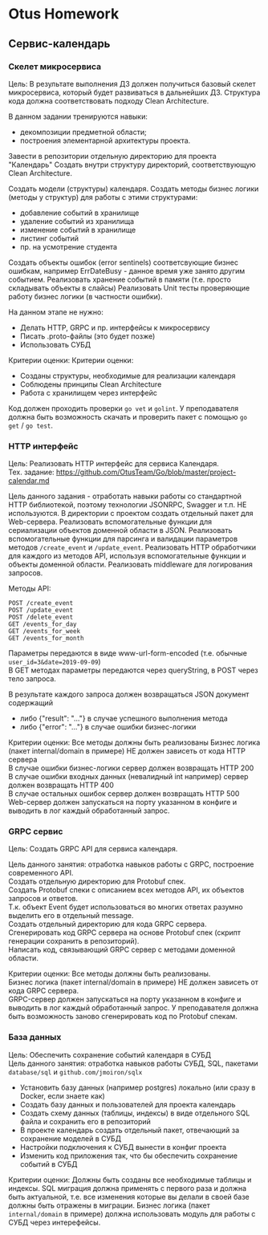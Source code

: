 # Otus Homework
## Сервис-календарь

### Скелет микросервиса

Цель: В результате выполнения ДЗ должен получиться базовый скелет микросервиса, который будет развиваться
в дальнейших ДЗ. Структура кода должна соответствовать подходу Clean Architecture.

В данном задании тренируются навыки: 
- декомпозиции предметной области;
- построения элементарной архитектуры проекта.

Завести в репозитории отдельную директорию для проекта "Календарь"
Создать внутри структуру директорий, соответствующую Clean Architecture.

Cоздать модели (структуры) календаря. Cоздать методы бизнес логики (методы у структур) для работы с этими структурами:
- добавление событий в хранилище
- удаление событий из хранилища
- изменение событий в хранилище
- листинг событий
- пр. на усмотрение студента

Создать объекты ошибок (error sentinels) соответсвующие бизнес ошибкам, например ErrDateBusy - данное время
уже занято другим событием. Реализовать хранение событий в памяти (т.е. просто складывать объекты в слайсы)
Реализовать Unit тесты проверяющие работу бизнес логики (в частности ошибки).

На данном этапе не нужно:
- Делать HTTP, GRPC и пр. интерфейсы к микросервису
- Писать .proto-файлы (это будет позже)
- Использовать СУБД

Критерии оценки: Критерии оценки:
- Созданы структуры, необходимые для реализации календаря
- Соблюдены принципы Clean Architecture
- Работа с хранилищем через интерфейс

Код должен проходить проверки `go vet` и `golint`.
У преподавателя должна быть возможность скачать и проверить пакет с помощью `go get` / `go test`.

### HTTP интерфейс

Цель: Реализовать HTTP интерфейс для сервиса Календаря.  
Тех. задание: https://github.com/OtusTeam/Go/blob/master/project-calendar.md

Цель данного задания - отработать навыки работы со стандартной HTTP библиотекой, поэтому технологии JSONRPC,
Swagger и т.п. НЕ используются. В директории с проектом создать отдельный пакет для Web-сервера. Реализовать
вспомогательные функции для сериализации объектов доменной области в JSON. Реализовать вспомогательные функции
для парсинга и валидации параметров методов `/create_event` и `/update_event`. Реализовать HTTP обработчики для каждого
из методов API, используя вспомогательные функции и объекты доменной области. Реализовать middleware
для логирования запросов.

Методы API:
```
POST /create_event
POST /update_event
POST /delete_event
GET /events_for_day
GET /events_for_week
GET /events_for_month
```

Параметры передаются в виде www-url-form-encoded (т.е. обычные `user_id=3&date=2019-09-09`)  
В GET методах параметры передаются через queryString, в POST через тело запроса.

В результате каждого запроса должен возвращаться JSON документ содержащий
- либо {"result": "..."} в случае успешного выполнения метода
- либо {"error": "..."} в случае ошибки бизнес-логики

Критерии оценки: Все методы должны быть реализованы
Бизнес логика (пакет internal/domain в примере) НЕ должен зависеть от кода HTTP сервера  
В случае ошибки бизнес-логики сервер должен возвращать HTTP 200  
В случае ошибки входных данных (невалидный int например) сервер должен возвращать HTTP 400  
В случае остальных ошибок сервер должен возвращать HTTP 500  
Web-сервер должен запускаться на порту указанном в конфиге и выводить в лог каждый обработанный запрос.

### GRPC сервис

Цель: Создать GRPC API для сервиса календаря.

Цель данного занятия: отработка навыков работы с GRPC, построение современного API.  
Создать отдельную директорию для Protobuf спек.  
Создать Protobuf спеки с описанием всех методов API, их объектов запросов и ответов.  
Т.к. объект Event будет использоваться во многих ответах разумно выделить его в отдельный message.  
Создать отдельный директорию для кода GRPC сервера.  
Сгенерировать код GRPC сервера на основе Protobuf спек (скрипт генерации сохранить в репозиторий).  
Написать код, связывающий GRPC сервер с методами доменной области.

Критерии оценки: Все методы должны быть реализованы.  
Бизнес логика (пакет internal/domain в примере) НЕ должен зависеть от кода GRPC сервера.  
GRPC-сервер должен запускаться на порту указанном в конфиге и выводить в лог каждый обработанный запрос.
У преподавателя должна быть возможность заново сгенерировать код по Protobuf спекам.

### База данных

Цель: Обеспечить сохранение событий календаря в СУБД  
Цель данного занятия: отработка навыков работы СУБД, SQL, пакетами `database/sql` и `github.com/jmoiron/sqlx`

- Установить базу данных (например postgres) локально (или сразу в Docker, если знаете как)
- Создать базу данных и пользователей для проекта календарь
- Создать схему данных (таблицы, индексы) в виде отдельного SQL файла и сохранить его в репозиторий
- В проекте календарь создать отдельный пакет, отвечающий за сохранение моделей в СУБД
- Настройки подключения к СУБД вынести в конфиг проекта
- Изменить код приложения так, что бы обеспечить сохранение событий в СУБД

Критерии оценки: Должны быть созданы все необходимые таблицы и индексы.
SQL миграция должна применять с первого раза и должна быть актуальной, т.е. все изменения которые вы делали в своей
базе должны быть отражены в миграции. Бизнес логика (пакет `internal/domain` в примере) должна использовать модуль
для работы с СУБД через интерефейсы.
